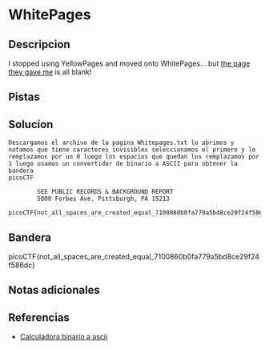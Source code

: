 # WhitePages

## Descripcion
I stopped using YellowPages and moved onto WhitePages... but [the page they gave me](https://jupiter.challenges.picoctf.org/static/95be9526e162185c741259a75dffa0ab/whitepages.txt) is all blank!
## Pistas

## Solucion
```
Descargamos el archivo de la pagina Whitepages.txt lo abrimos y notamos que tiene caracteres invisibles seleccionamos el primero y lo remplazamos por un 0 luego los espacios que quedan los remplazamos por 1 luego usamos un convertidor de binario a ASCII para obtener la bandera
picoCTF

		SEE PUBLIC RECORDS & BACKGROUND REPORT
		5000 Forbes Ave, Pittsburgh, PA 15213
		picoCTF{not_all_spaces_are_created_equal_7100860b0fa779a5bd8ce29f24f586dc}
```

## Bandera

picoCTF{not_all_spaces_are_created_equal_7100860b0fa779a5bd8ce29f24f586dc}

## Notas adicionales

## Referencias
- [Calculadora binario a ascii](https://www.calculadoraconversor.com/binario-a-ascii/)